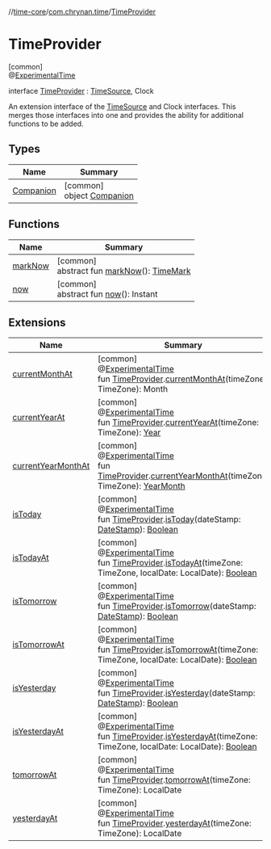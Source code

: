 //[time-core](../../../index.md)/[com.chrynan.time](../index.md)/[TimeProvider](index.md)

# TimeProvider

[common]\
@[ExperimentalTime](https://kotlinlang.org/api/latest/jvm/stdlib/kotlin.time/-experimental-time/index.html)

interface [TimeProvider](index.md) : [TimeSource](https://kotlinlang.org/api/latest/jvm/stdlib/kotlin.time/-time-source/index.html), Clock

An extension interface of the [TimeSource](https://kotlinlang.org/api/latest/jvm/stdlib/kotlin.time/-time-source/index.html) and Clock interfaces. This merges those interfaces into one and provides the ability for additional functions to be added.

## Types

| Name | Summary |
|---|---|
| [Companion](-companion/index.md) | [common]<br>object [Companion](-companion/index.md) |

## Functions

| Name | Summary |
|---|---|
| [markNow](index.md#338029542%2FFunctions%2F-2124218425) | [common]<br>abstract fun [markNow](index.md#338029542%2FFunctions%2F-2124218425)(): [TimeMark](https://kotlinlang.org/api/latest/jvm/stdlib/kotlin.time/-time-mark/index.html) |
| [now](index.md#-912716955%2FFunctions%2F-2124218425) | [common]<br>abstract fun [now](index.md#-912716955%2FFunctions%2F-2124218425)(): Instant |

## Extensions

| Name | Summary |
|---|---|
| [currentMonthAt](../current-month-at.md) | [common]<br>@[ExperimentalTime](https://kotlinlang.org/api/latest/jvm/stdlib/kotlin.time/-experimental-time/index.html)<br>fun [TimeProvider](index.md).[currentMonthAt](../current-month-at.md)(timeZone: TimeZone): Month |
| [currentYearAt](../current-year-at.md) | [common]<br>@[ExperimentalTime](https://kotlinlang.org/api/latest/jvm/stdlib/kotlin.time/-experimental-time/index.html)<br>fun [TimeProvider](index.md).[currentYearAt](../current-year-at.md)(timeZone: TimeZone): [Year](../-year/index.md) |
| [currentYearMonthAt](../current-year-month-at.md) | [common]<br>@[ExperimentalTime](https://kotlinlang.org/api/latest/jvm/stdlib/kotlin.time/-experimental-time/index.html)<br>fun [TimeProvider](index.md).[currentYearMonthAt](../current-year-month-at.md)(timeZone: TimeZone): [YearMonth](../-year-month/index.md) |
| [isToday](../is-today.md) | [common]<br>@[ExperimentalTime](https://kotlinlang.org/api/latest/jvm/stdlib/kotlin.time/-experimental-time/index.html)<br>fun [TimeProvider](index.md).[isToday](../is-today.md)(dateStamp: [DateStamp](../-date-stamp/index.md)): [Boolean](https://kotlinlang.org/api/latest/jvm/stdlib/kotlin/-boolean/index.html) |
| [isTodayAt](../is-today-at.md) | [common]<br>@[ExperimentalTime](https://kotlinlang.org/api/latest/jvm/stdlib/kotlin.time/-experimental-time/index.html)<br>fun [TimeProvider](index.md).[isTodayAt](../is-today-at.md)(timeZone: TimeZone, localDate: LocalDate): [Boolean](https://kotlinlang.org/api/latest/jvm/stdlib/kotlin/-boolean/index.html) |
| [isTomorrow](../is-tomorrow.md) | [common]<br>@[ExperimentalTime](https://kotlinlang.org/api/latest/jvm/stdlib/kotlin.time/-experimental-time/index.html)<br>fun [TimeProvider](index.md).[isTomorrow](../is-tomorrow.md)(dateStamp: [DateStamp](../-date-stamp/index.md)): [Boolean](https://kotlinlang.org/api/latest/jvm/stdlib/kotlin/-boolean/index.html) |
| [isTomorrowAt](../is-tomorrow-at.md) | [common]<br>@[ExperimentalTime](https://kotlinlang.org/api/latest/jvm/stdlib/kotlin.time/-experimental-time/index.html)<br>fun [TimeProvider](index.md).[isTomorrowAt](../is-tomorrow-at.md)(timeZone: TimeZone, localDate: LocalDate): [Boolean](https://kotlinlang.org/api/latest/jvm/stdlib/kotlin/-boolean/index.html) |
| [isYesterday](../is-yesterday.md) | [common]<br>@[ExperimentalTime](https://kotlinlang.org/api/latest/jvm/stdlib/kotlin.time/-experimental-time/index.html)<br>fun [TimeProvider](index.md).[isYesterday](../is-yesterday.md)(dateStamp: [DateStamp](../-date-stamp/index.md)): [Boolean](https://kotlinlang.org/api/latest/jvm/stdlib/kotlin/-boolean/index.html) |
| [isYesterdayAt](../is-yesterday-at.md) | [common]<br>@[ExperimentalTime](https://kotlinlang.org/api/latest/jvm/stdlib/kotlin.time/-experimental-time/index.html)<br>fun [TimeProvider](index.md).[isYesterdayAt](../is-yesterday-at.md)(timeZone: TimeZone, localDate: LocalDate): [Boolean](https://kotlinlang.org/api/latest/jvm/stdlib/kotlin/-boolean/index.html) |
| [tomorrowAt](../tomorrow-at.md) | [common]<br>@[ExperimentalTime](https://kotlinlang.org/api/latest/jvm/stdlib/kotlin.time/-experimental-time/index.html)<br>fun [TimeProvider](index.md).[tomorrowAt](../tomorrow-at.md)(timeZone: TimeZone): LocalDate |
| [yesterdayAt](../yesterday-at.md) | [common]<br>@[ExperimentalTime](https://kotlinlang.org/api/latest/jvm/stdlib/kotlin.time/-experimental-time/index.html)<br>fun [TimeProvider](index.md).[yesterdayAt](../yesterday-at.md)(timeZone: TimeZone): LocalDate |
